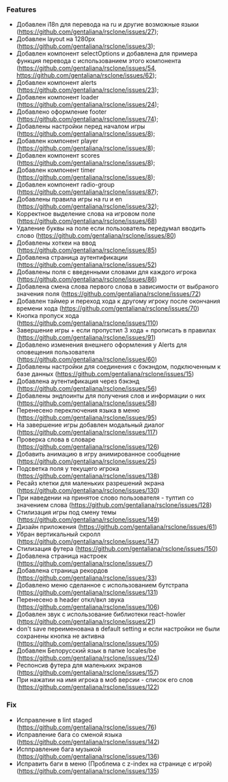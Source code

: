 ### Features

- Добавлен i18n для перевода на ru и другие возможные языки (https://github.com/gentaliana/rsclone/issues/27);
- Добавлен layout на 1280px (https://github.com/gentaliana/rsclone/issues/3);
- Добавлен компонент selectOptions и добавлена для примера функция перевода с использованием этого компонента (https://github.com/gentaliana/rsclone/issues/54, https://github.com/gentaliana/rsclone/issues/62);
- Добавлен компонент alerts (https://github.com/gentaliana/rsclone/issues/23);
- Добавлен компонент loader (https://github.com/gentaliana/rsclone/issues/24);
- Добавлено оформление footer (https://github.com/gentaliana/rsclone/issues/74);
- Добавлены настройки перед началом игры (https://github.com/gentaliana/rsclone/issues/8);
- Добавлен компонент player (https://github.com/gentaliana/rsclone/issues/8);
- Добавлен компонент scores (https://github.com/gentaliana/rsclone/issues/8);
- Добавлен компонент timer (https://github.com/gentaliana/rsclone/issues/8);
- Добавлен компонент radio-group (https://github.com/gentaliana/rsclone/issues/87);
- Добавлены правила игры на ru и en (https://github.com/gentaliana/rsclone/issues/32);
- Корректное выделение слова на игровом поле (https://github.com/gentaliana/rsclone/issues/68)
- Удаление буквы на поле если пользователь передумал вводить слово (https://github.com/gentaliana/rsclone/issues/80)
- Добавлены хоткеи на ввод (https://github.com/gentaliana/rsclone/issues/85)
- Добавлена страница аутентификации (https://github.com/gentaliana/rsclone/issues/52)
- Добавлены поля с введенными словами для каждого игрока (https://github.com/gentaliana/rsclone/issues/86)
- Добавлена смена слова первого слова в зависимости от выбраного значения поля (https://github.com/gentaliana/rsclone/issues/72)
- Добавлен таймер и переход хода к другому игроку после окончания времени хода (https://github.com/gentaliana/rsclone/issues/70)
- Кнопка пропуск хода (https://github.com/gentaliana/rsclone/issues/110)
- Завершение игры + если пропустил 3 хода + прописать в правилах (https://github.com/gentaliana/rsclone/issues/91)
- Добавлено изменения внешнего оформления у Alerts для оповещения пользователя (https://github.com/gentaliana/rsclone/issues/60)
- Добавлены настройки для соединения с бэкэндом, подключенным к базе данных (https://github.com/gentaliana/rsclone/issues/15)
- Добавлена аутентификация через бэкэнд (https://github.com/gentaliana/rsclone/issues/56)
- Добавлены эндпоинты для получения слов и информации о них (https://github.com/gentaliana/rsclone/issues/58)
- Перенесено переключения языка в меню (https://github.com/gentaliana/rsclone/issues/95)
- На завершение игры добавлен модальный диалог (https://github.com/gentaliana/rsclone/issues/117)
- Проверка слова в словаре (https://github.com/gentaliana/rsclone/issues/126)
- Добавить анимацию в игру анимированное сообщение (https://github.com/gentaliana/rsclone/issues/25)
- Подсветка поля у текущего игрока (https://github.com/gentaliana/rsclone/issues/138)
- Ресайз клетки для маленьких разрешений экрана (https://github.com/gentaliana/rsclone/issues/130)
- При наведении на принятое слово пользователя - тултип со значением слова (https://github.com/gentaliana/rsclone/issues/128)
- Стилизация игры под смену темы (https://github.com/gentaliana/rsclone/issues/149)
- Дизайн приложения (https://github.com/gentaliana/rsclone/issues/61)
- Убран вертикальный скролл (https://github.com/gentaliana/rsclone/issues/147)
- Стилизация футера (https://github.com/gentaliana/rsclone/issues/150)
- Добавлена страница настроек (https://github.com/gentaliana/rsclone/issues/7)
- Добавлена страница рекордов (https://github.com/gentaliana/rsclone/issues/33)
- Добавлено меню сделанное с использованием бутстрапа (https://github.com/gentaliana/rsclone/issues/131)
- Перенесено в header откл/вкл звука (https://github.com/gentaliana/rsclone/issues/106)
- Добавлен звук с использование библиотеки react-howler (https://github.com/gentaliana/rsclone/issues/21)
- don't save переименована в default setting и если настройки не были сохранены кнопка не активна (https://github.com/gentaliana/rsclone/issues/105)
- Добавлен Белорусский язык в папке locales/be (https://github.com/gentaliana/rsclone/issues/124)
- Респонсив футера для маленьких экранов (https://github.com/gentaliana/rsclone/issues/157)
- При нажатии на имя игрока в моб версии - список его слов (https://github.com/gentaliana/rsclone/issues/122)

### Fix

- Исправление в lint staged (https://github.com/gentaliana/rsclone/issues/76)
- Исправление бага со сменой языка (https://github.com/gentaliana/rsclone/issues/142)
- Испправление бага музыкой (https://github.com/gentaliana/rsclone/issues/136)
- Исправить баги в меню (Проблема c z-index на странице с игрой) (https://github.com/gentaliana/rsclone/issues/135)

